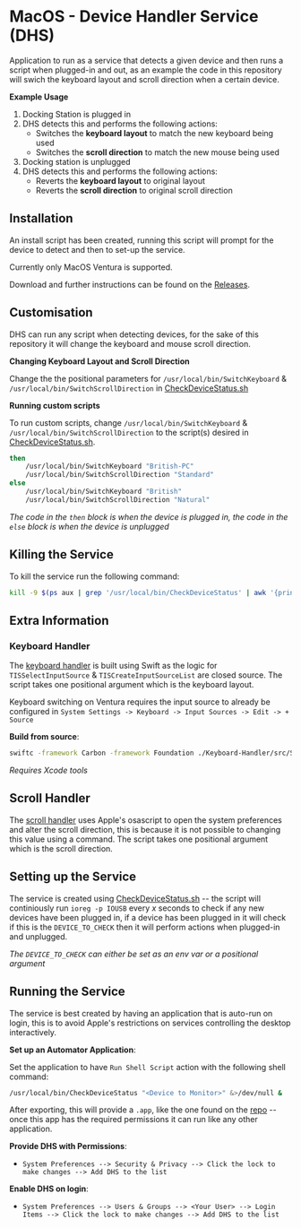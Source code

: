 # MacOS - Device Handler Service (DHS)

Application to run as a service that detects a given device and then runs a script when plugged-in and out, as an example the code in this repository will swich the keyboard layout and scroll direction when a certain device.

**Example Usage**
1. Docking Station is plugged in
1. DHS detects this and performs the following actions:
    * Switches the **keyboard layout** to match the new keyboard being used
    * Switches the **scroll direction** to match the new mouse being used
1. Docking station is unplugged
1. DHS detects this and performs the following actions:
    * Reverts the **keyboard layout** to original layout
    * Reverts the **scroll direction** to original scroll direction


## Installation

An install script has been created, running this script will prompt for the device to detect and then to set-up the service.

Currently only MacOS Ventura is supported.

Download and further instructions can be found on the [Releases](https://github.com/CorruptBandit/mac-device-handler/releases).

## Customisation

DHS can run any script when detecting devices, for the sake of this repository it will change the keyboard and mouse scroll direction.

**Changing Keyboard Layout and Scroll Direction**

Change the the positional parameters for `/usr/local/bin/SwitchKeyboard` & `/usr/local/bin/SwitchScrollDirection` in [CheckDeviceStatus.sh](./CheckDeviceStatus.sh)

**Running custom scripts**

To run custom scripts, change `/usr/local/bin/SwitchKeyboard` & `/usr/local/bin/SwitchScrollDirection` to the script(s) desired in [CheckDeviceStatus.sh](./CheckDeviceStatus.sh).

```bash
then
    /usr/local/bin/SwitchKeyboard "British-PC"
    /usr/local/bin/SwitchScrollDirection "Standard"
else
    /usr/local/bin/SwitchKeyboard "British"
    /usr/local/bin/SwitchScrollDirection "Natural"
```

_The code in the `then` block is when the device is plugged in, the code in the `else` block is when the device is unplugged_

## Killing the Service

To kill the service run the following command:
```sh
kill -9 $(ps aux | grep '/usr/local/bin/CheckDeviceStatus' | awk '{print $2}' | head -n 1)
```

## Extra Information

### Keyboard Handler

The [keyboard handler](./Keyboard-Handler/src/SwitchKeyboard.swift) is built using Swift as the logic for `TISSelectInputSource` & `TISCreateInputSourceList` are closed source. The script takes one positional argument which is the keyboard layout.

Keyboard switching on Ventura requires the input source to already be configured in `System Settings -> Keyboard -> Input Sources -> Edit -> + Source`

**Build from source**: 

```sh
swiftc -framework Carbon -framework Foundation ./Keyboard-Handler/src/SwitchKeyboard.swift
```

_Requires Xcode tools_

## Scroll Handler

The [scroll handler](./Scroll-Handler/SwitchScrollDirection.sh) uses Apple's osascript to open the system preferences and alter the scroll direction, this is because it is not possible to changing this value using a command. The script takes one positional argument which is the scroll direction.

## Setting up the Service

The service is created using [CheckDeviceStatus.sh](/CheckDeviceStatus.sh) -- the script will continiously run `ioreg -p IOUSB` every _x_ seconds to check if any new devices have been plugged in, if a device has been plugged in it will check if this is the `DEVICE_TO_CHECK` then it will perform actions when plugged-in and unplugged.

_The `DEVICE_TO_CHECK` can either be set as an env var or a positional argument_

## Running the Service

The service is best created by having an application that is auto-run on login, this is to avoid Apple's restrictions on services controlling the desktop interactively.

**Set up an Automator Application**:

Set the application to have `Run Shell Script` action with the following shell command:

```sh
/usr/local/bin/CheckDeviceStatus "<Device to Monitor>" &>/dev/null &
```

After exporting, this will provide a `.app`, like the one found on the [repo](./DHS.app/) -- once this app has the required permissions it can run like any other application.

**Provide DHS with Permissions**:

* `System Preferences --> Security & Privacy --> Click the lock to make changes --> Add DHS to the list`

**Enable DHS on login**:

* `System Preferences --> Users & Groups --> <Your User> --> Login Items --> Click the lock to make changes --> Add DHS to the list`

